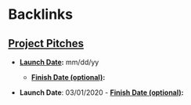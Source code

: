 
# Backlinks
## [Project Pitches](<Project Pitches.md>)
- **[Launch Date](<Launch Date.md>):** mm/dd/yy
    - **[Finish Date (optional)](<Finish Date (optional).md>):**

- **Launch Date**: 03/01/2020
        - **[Finish Date (optional)](<Finish Date (optional).md>):**

